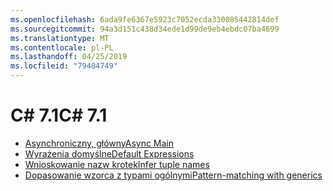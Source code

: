 ```yaml
---
ms.openlocfilehash: 6ada9fe6367e5923c7052ecda330085442814def
ms.sourcegitcommit: 94a3d151c438d34ede1d99de9eb4ebdc07ba4699
ms.translationtype: MT
ms.contentlocale: pl-PL
ms.lasthandoff: 04/25/2019
ms.locfileid: "79484749"
---
```


# <a name="c-71"></a><span data-ttu-id="124e4-101">C# 7.1</span><span class="sxs-lookup"><span data-stu-id="124e4-101">C# 7.1</span></span>

- [<span data-ttu-id="124e4-102">Asynchroniczny, główny</span><span class="sxs-lookup"><span data-stu-id="124e4-102">Async Main</span></span>](https://github.com/dotnet/csharplang/blob/master/proposals/csharp-7.1/async-main.md)
- [<span data-ttu-id="124e4-103">Wyrażenia domyślne</span><span class="sxs-lookup"><span data-stu-id="124e4-103">Default Expressions</span></span>](https://github.com/dotnet/csharplang/blob/master/proposals/csharp-7.1/target-typed-default.md)
- [<span data-ttu-id="124e4-104">Wnioskowanie nazw krotek</span><span class="sxs-lookup"><span data-stu-id="124e4-104">Infer tuple names</span></span>](https://github.com/dotnet/csharplang/blob/master/proposals/csharp-7.1/infer-tuple-names.md)
- [<span data-ttu-id="124e4-105">Dopasowanie wzorca z typami ogólnymi</span><span class="sxs-lookup"><span data-stu-id="124e4-105">Pattern-matching with generics</span></span>](https://github.com/dotnet/csharplang/blob/master/proposals/csharp-7.1/generics-pattern-match.md)

